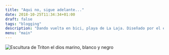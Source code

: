 ```yaml
---
title: "Aqui no, sigue adelante..."
date: 2018-10-25T11:34:34+01:00
draft: false
tags: "blogging"
description: "Dando vuelta en bici, playa de La Laja. Diseñado por el escultor Manolo González y dedicado a Tritón, el dios marino, mide 9 metros de alto y 6 de ancho, y pesa 6.000 kilogramos. El diseño ha sido inspirado en el poema Las Rosas de Hércules, del escritor canario Tomás Morales."
menu: "main"
---
```


<img sizes="(max-width: 2163px) 100vw, 2163px" srcset=" /es/photo/aqui-no-sigue/trinton_hmlmbl_c_scale,w_300.jpg 300w, /es/photo/aqui-no-sigue/trinton_hmlmbl_c_scale,w_847.jpg 847w, /es/photo/aqui-no-sigue/trinton_hmlmbl_c_scale,w_1192.jpg 1192w, /es/photo/aqui-no-sigue/trinton_hmlmbl_c_scale,w_1425.jpg 1425w, /es/photo/aqui-no-sigue/trinton_hmlmbl_c_scale,w_1627.jpg 1627w, /es/photo/aqui-no-sigue/trinton_hmlmbl_c_scale,w_1808.jpg 1808w, /es/photo/aqui-no-sigue/trinton_hmlmbl_c_scale,w_1977.jpg 1977w, /es/photo/aqui-no-sigue/trinton_hmlmbl_c_scale,w_2134.jpg 2134w, /es/photo/aqui-no-sigue/trinton_hmlmbl_c_scale,w_2152.jpg 2152w, /es/photo/aqui-no-sigue/trinton_hmlmbl_c_scale,w_2163.jpg 2163w" src="/es/photo/aqui-no-sigue/trinton_hmlmbl_c_scale,w_2163.jpg" alt="Escultura de Triton el dios marino, blanco y negro" >

